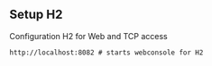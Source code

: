 ## Setup H2

Configuration H2 for Web and TCP access

````shell
http://localhost:8082 # starts webconsole for H2
````